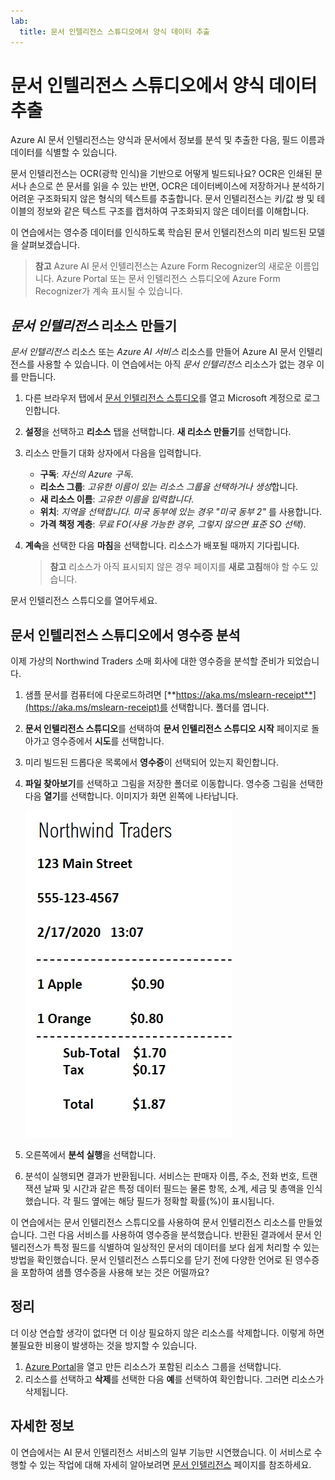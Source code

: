 ```yaml
---
lab:
  title: 문서 인텔리전스 스튜디오에서 양식 데이터 추출
---
```


# 문서 인텔리전스 스튜디오에서 양식 데이터 추출

Azure AI 문서 인텔리전스는 양식과 문서에서 정보를 분석 및 추출한 다음, 필드 이름과 데이터를 식별할 수 있습니다. 

문서 인텔리전스는 OCR(광학 인식)을 기반으로 어떻게 빌드되나요? OCR은 인쇄된 문서나 손으로 쓴 문서를 읽을 수 있는 반면, OCR은 데이터베이스에 저장하거나 분석하기 어려운 구조화되지 않은 형식의 텍스트를 추출합니다. 문서 인텔리전스는 키/값 쌍 및 테이블의 정보와 같은 텍스트 구조를 캡처하여 구조화되지 않은 데이터를 이해합니다. 

이 연습에서는 영수증 데이터를 인식하도록 학습된 문서 인텔리전스의 미리 빌드된 모델을 살펴보겠습니다. 

> **참고** Azure AI 문서 인텔리전스는 Azure Form Recognizer의 새로운 이름입니다. Azure Portal 또는 문서 인텔리전스 스튜디오에 Azure Form Recognizer가 계속 표시될 수 있습니다.

## *문서 인텔리전스* 리소스 만들기

*문서 인텔리전스* 리소스 또는 *Azure AI 서비스* 리소스를 만들어 Azure AI 문서 인텔리전스를 사용할 수 있습니다. 이 연습에서는 아직 *문서 인텔리전스* 리소스가 없는 경우 이를 만듭니다.

1. 다른 브라우저 탭에서 [문서 인텔리전스 스튜디오](https://formrecognizer.appliedai.azure.com/studio)를 열고 Microsoft 계정으로 로그인합니다.
1. **설정**을 선택하고 **리소스** 탭을 선택합니다. **새 리소스 만들기**를 선택합니다.
1. 리소스 만들기 대화 상자에서 다음을 입력합니다.
    - **구독**: *자신의 Azure 구독*.
    - **리소스 그룹**: *고유한 이름이 있는 리소스 그룹을 선택하거나 생성*합니다.
    - **새 리소스 이름**: *고유한 이름을 입력합니다*.
    - **위치**: *지역을 선택합니다. 미국 동부에 있는 경우 "미국 동부 2"* 를 사용합니다.
    - **가격 책정 계층**: *무료 FO(사용 가능한 경우, 그렇지 않으면 표준 SO 선택)*.
1. **계속**을 선택한 다음 **마침**을 선택합니다. 리소스가 배포될 때까지 기다립니다.

    >**참고** 리소스가 아직 표시되지 않은 경우 페이지를 **새로 고침**해야 할 수도 있습니다.

문서 인텔리전스 스튜디오를 열어두세요.

## 문서 인텔리전스 스튜디오에서 영수증 분석

이제 가상의 Northwind Traders 소매 회사에 대한 영수증을 분석할 준비가 되었습니다.

1. 샘플 문서를 컴퓨터에 다운로드하려면 [**https://aka.ms/mslearn-receipt**](https://aka.ms/mslearn-receipt)를 선택합니다.  폴더를 엽니다. 
1. **문서 인텔리전스 스튜디오**를 선택하여 **문서 인텔리전스 스튜디오 시작** 페이지로 돌아가고 영수증에서 **시도**를 선택합니다.
1. 미리 빌드된 드롭다운 목록에서 **영수증**이 선택되어 있는지 확인합니다.
1. **파일 찾아보기**를 선택하고 그림을 저장한 폴더로 이동합니다. 영수증 그림을 선택한 다음 **열기**를 선택합니다. 이미지가 화면 왼쪽에 나타납니다.

    ![northwind 영수증의 스크린샷.](media/document-intelligence/receipt.jpg)

1. 오른쪽에서 **분석 실행**을 선택합니다.
1. 분석이 실행되면 결과가 반환됩니다. 서비스는 판매자 이름, 주소, 전화 번호, 트랜잭션 날짜 및 시간과 같은 특정 데이터 필드는 물론 항목, 소계, 세금 및 총액을 인식했습니다. 각 필드 옆에는 해당 필드가 정확할 확률(%)이 표시됩니다.

이 연습에서는 문서 인텔리전스 스튜디오를 사용하여 문서 인텔리전스 리소스를 만들었습니다. 그런 다음 서비스를 사용하여 영수증을 분석했습니다. 반환된 결과에서 문서 인텔리전스가 특정 필드를 식별하여 일상적인 문서의 데이터를 보다 쉽게 처리할 수 있는 방법을 확인했습니다. 문서 인텔리전스 스튜디오를 닫기 전에 다양한 언어로 된 영수증을 포함하여 샘플 영수증을 사용해 보는 것은 어떨까요?

## 정리

더 이상 연습할 생각이 없다면 더 이상 필요하지 않은 리소스를 삭제합니다. 이렇게 하면 불필요한 비용이 발생하는 것을 방지할 수 있습니다.

1. [Azure Portal]( https://portal.azure.com)을 열고 만든 리소스가 포함된 리소스 그룹을 선택합니다.
1. 리소스를 선택하고 **삭제**를 선택한 다음 **예**를 선택하여 확인합니다. 그러면 리소스가 삭제됩니다.

## 자세한 정보

이 연습에서는 AI 문서 인텔리전스 서비스의 일부 기능만 시연했습니다. 이 서비스로 수행할 수 있는 작업에 대해 자세히 알아보려면 [문서 인텔리전스](https://learn.microsoft.com/azure/ai-services/document-intelligence/overview?view=doc-intel-3.1.0) 페이지를 참조하세요.
